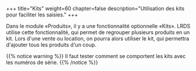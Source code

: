 +++
title="Kits"
weight=60
chapter=false
description="Utilisation des kits pour faciliter les saisies."
+++

Dans le module «Produits», il y a une fonctionnalité optionnelle «Kits».
LRDS utilise cette fonctionnalité, qui permet de regrouper plusieurs produits
en un kit.
Lors d'une vente ou location, on pourra alors utiliser le kit, qui permettra
d'ajouter tous les produits d'un coup.

{{% notice warning %}}
Il faut tester comment se comportent les kits avec les numéros de série.
{{% /notice %}}
